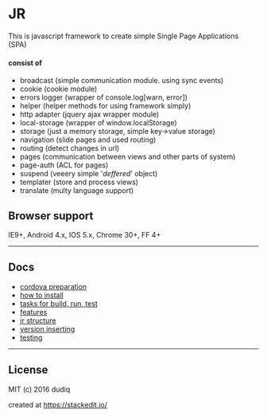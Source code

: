 JR
=

This is javascript framework to create simple Single Page Applications (SPA)

#### consist of ####

 - broadcast (simple communication module. using sync events)
 - cookie (cookie module)
 - errors logger (wrapper of console.log[warn, error])
 - helper (helper methods for using framework simply)
 - http adapter (jquery ajax wrapper module)
 - local-storage (wrapper of window.localStorage)
 - storage (just a memory storage, simple key->value storage)
 - navigation (slide pages and used routing)
 - routing (detect changes in url)
 - pages (communication between views and other parts of system)
 - page-auth (ACL for pages)
 - suspend (veeery simple '*deffered*' object)
 - templater (store and process views)
 - translate (multy language support)

Browser support
-
IE9+, Android 4.x, IOS 5.x, Chrome 30+, FF 4+

----------
## Docs
- [cordova preparation](docs/cordova.md)
- [how to install](docs/install.md)
- [tasks for build, run, test](docs/build.md)
- [features](docs/features.md)
- [jr structure](docs/structure.md)
- [version inserting](docs/version.md)
- [testing](docs/testing.md)


----------

## License

MIT (c) 2016 dudiq

created at https://stackedit.io/
